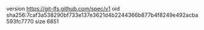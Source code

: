 version https://git-lfs.github.com/spec/v1
oid sha256:7caf3a538290bf733e137e3621d4b2244366b877b4f8249e492acba593fc7770
size 6851
